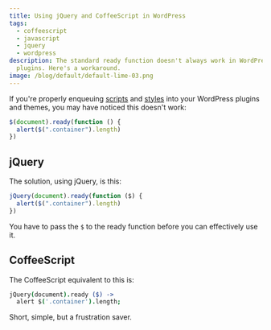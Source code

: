 ```yaml
---
title: Using jQuery and CoffeeScript in WordPress
tags:
  - coffeescript
  - javascript
  - jquery
  - wordpress
description: The standard ready function doesn't always work in WordPress
  plugins. Here's a workaround.
image: /blog/default/default-lime-03.png
---
```


If you're properly enqueuing [scripts](http://codex.wordpress.org/Function_Reference/wp_enqueue_script "wp_enqueue_script") and [styles](http://codex.wordpress.org/Function_Reference/wp_enqueue_style "wp_enqueue_style") into your WordPress plugins and themes, you may have noticed this doesn't work:

```js
$(document).ready(function () {
  alert($(".container").length)
})
```

## jQuery

The solution, using jQuery, is this:

```js
jQuery(document).ready(function ($) {
  alert($(".container").length)
})
```

You have to pass the `$` to the ready function before you can effectively use it.

## CoffeeScript

The CoffeeScript equivalent to this is:

```coffee
jQuery(document).ready ($) ->
  alert $('.container').length;
```

Short, simple, but a frustration saver.
